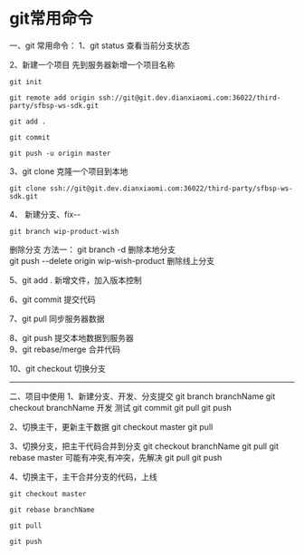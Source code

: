 # git常用命令

一、git 常用命令：
1、git status		查看当前分支状态

2、新建一个项目
先到服务器新增一个项目名称

```git
git init

git remote add origin ssh://git@git.dev.dianxiaomi.com:36022/third-party/sfbsp-ws-sdk.git

git add .

git commit

git push -u origin master

```


3、git clone 克隆一个项目到本地


```
git clone ssh://git@git.dev.dianxiaomi.com:36022/third-party/sfbsp-ws-sdk.git
```

4、	新建分支、fix--

```
git branch wip-product-wish
```


删除分支
方法一：
git branch -d		删除本地分支	
git push --delete origin wip-wish-product 删除线上分支



5、git add .		新增文件，加入版本控制

6、git commit		提交代码

7、git pull		同步服务器数据

8、git push		提交本地数据到服务器
​		
9、git rebase/merge	合并代码

10、git checkout	切换分支

-------------------------------------------------------------------

二、项目中使用
1、新建分支、开发、分支提交 
git branch branchName
git checkout branchName
开发
测试
git commit 
git pull
git push

2、切换主干，更新主干数据
git checkout master
git pull

3、切换分支，把主干代码合并到分支
git checkout branchName
git pull
git rebase master
可能有冲突,有冲突，先解决
git pull
git push

4、切换主干，主干合并分支的代码，上线


```git
git checkout master

git rebase branchName

git pull

git push

```
